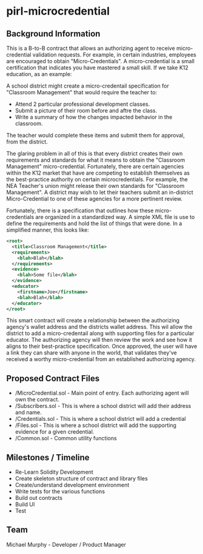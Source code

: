 # pirl-microcredential

## Background Information
This is a B-to-B contract that allows an authorizing agent to receive micro-credential validation requests.  For example, in certain industries, employees are encouraged to obtain "Micro-Credentials".  A micro-credential is a small certification that indicates you have mastered a small skill.  If we take K12 education, as an example:

A school district might create a micro-credentail specification for "Classroom Management" that would require the teacher to:
* Attend 2 particular professional development classes.
* Submit a picture of their room before and aftre the class.
* Write a summary of how the changes impacted behavior in the classroom.

The teacher would complete these items and submit them for approval, from the district.  

The glaring problem in all of this is that every district creates their own requirements and standards for what it means to obtain the "Classroom Management" micro-credential.  Fortunately, there are certain agencies within the K12 market that have are competing to establish themselves as the best-practice authority on certain microcredentials.  For example, the NEA Teacher's union might release their own standards for "Classroom Management".  A district may wish to let their teachers submit an in-district Micro-Credential to one of these agencies for a more pertinent review.

Fortunately, there is a specification that outlines how these micro-credentials are organized in a standardized way.  A simple XML file is use to define the requirements and hold the list of things that were done.  In a simplified manner, this looks like:

```xml
<root>
  <title>Classroom Management</title>
  <requirements>
    <blah>Blah</blah>
  </requirements>
  <evidence>
    <blah>Some file</blah>
  </evidence>
  <educator>
    <firstname>Joe</firstname>
    <blah>Blah</blah>
  </educator>
</root>
```

This smart contract will create a relationship between the authorizing agency's wallet address and the districts wallet address.  This wil allow the district to add a micro-credentail along with supporting files for a particular educator.  The authorizing agency will then review the work and see how it aligns to their best-practice specification.  Once approved, the user will have a link they can share with anyone in the world, that validates they've received a worthy micro-credential from an established authorizing agency.


## Proposed Contract Files
* /MicroCredential.sol - Main point of entry.  Each authorizing agent will own the contract.
* /Subscribers.sol - This is where a school district will add their address and name.
* /Credentials.sol - This is where a school district will add a credential
* /Files.sol - This is where a school district will add the supporting evidence for a given credential.
* /Common.sol - Common utility functions


## Milestones / Timeline
* Re-Learn Solidity Development
* Create skeleton structure of contract and library files
* Create/understand development environment
* Write tests for the various functions
* Build out contracts
* Build UI
* Test


## Team
Michael Murphy - Developer / Product Manager
